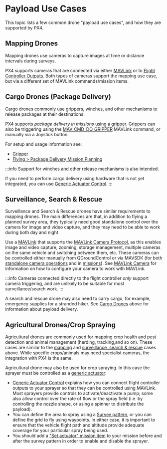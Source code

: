 # Payload Use Cases

This topic lists a few common drone "payload use cases", and how they are supported by PX4.

## Mapping Drones

Mapping drones use cameras to capture images at time or distance intervals during surveys.

PX4 supports cameras that are connected via either [MAVLink](../camera/mavlink_v2_camera.md) or to [Flight Controller Outputs](../camera/fc_connected_camera.md).
Both types of cameras support the mapping use case, but via a different set of MAVLink commands/mission items.

## Cargo Drones (Package Delivery)

Cargo drones commonly use grippers, winches, and other mechanisms to release packages at their destinations.

PX4 supports _package delivery in missions_ using a [gripper](../peripherals/gripper.md).
Grippers can also be triggering using the [MAV_CMD_DO_GRIPPER](https://mavlink.io/en/messages/common.html#MAV_CMD_DO_GRIPPER) MAVLink command, or manually via a Joystick button.

For setup and usage information see:

- [Gripper](../peripherals/gripper.md)
- [Flying > Package Delivery Mission Planning](../flying/package_delivery_mission.md)

:::info
Support for winches and other release mechanisms is also intended.

If you need to perform cargo delivery using hardware that is not yet integrated, you can use [Generic Actuator Control](../payloads/generic_actuator_control.md).
:::

## Surveillance, Search & Rescue

Surveillance and Search & Rescue drones have similar requirements to mapping drones.
The main differences are that, in addition to flying a planned survey area, they typically need good standalone control over the camera for image and video capture, and they may need to be able to work during both day and night

Use a [MAVLink](../camera/mavlink_v2_camera.md) that supports the [MAVLink Camera Protocol](https://mavlink.io/en/services/camera.html), as this enables image and video capture, zooming, storage management, multiple cameras on the same vehicle and switching between them, etc.
These cameras can be controlled either manually from QGroundControl or via MAVSDK (for both [standalone camera operations](https://mavsdk.mavlink.io/main/en/cpp/api_reference/classmavsdk_1_1_camera.html) and in [missions](https://mavsdk.mavlink.io/main/en/cpp/api_reference/structmavsdk_1_1_mission_1_1_mission_item.html#structmavsdk_1_1_mission_1_1_mission_item_1a0299fbbe7c7b03bc43eb116f96b48df4)).
See [MAVLink Camera](../camera/mavlink_v2_camera.md) for information on how to configure your camera to work with MAVLink.

:::info
Cameras connected directly to the flight controller _only_ support camera triggering, and are unlikely to be suitable for most surveillance/search work.
:::

A search and rescue drone may also need to carry cargo, for example, emergency supplies for a stranded hiker.
See [Cargo Drones](#cargo-drones-package-delivery) above for information about payload delivery.

## Agricultural Drones/Crop Spraying

Agricultural drones are commonly used for mapping crop health and pest detection and animal management (herding, tracking,and so on).
These cases are similar to the [mapping](#mapping-drones) and [surveillance, search & rescue](#surveillance-search-rescue) cases above.
While specific crops/animals may need specialist cameras, the integration with PX4 is the same.

Agricultural drone may also be used for crop spraying.
In this case the sprayer must be controlled as a [generic actuator](../payloads/generic_actuator_control.md):

- [Generic Actuator Control](../payloads/generic_actuator_control.md#generic-actuator-control-with-mavlink) explains how you can connect flight controller outputs to your sprayer so that they can be controlled using MAVLink.
  Most sprayers provide controls to activate/deactivate a pump; some also allow control over the rate of flow or the spray field (i.e. by controlling the nozzle shape, or using a spinner to distribute the payload).
- You can define the area to spray using a [Survey pattern](https://docs.qgroundcontrol.com/master/en/qgc-user-guide/plan_view/pattern_survey.html), or you can define the grid to fly using waypoints.
  In either case, it is important to ensure that the vehicle flight path and altitude provide adequate coverage for your particular spray being used.
- You should add a ["Set actuator" mission item](../payloads/generic_actuator_control.md#generic-actuator-control-in-missions) to your mission before and after the survey pattern in order to enable and disable the sprayer.
